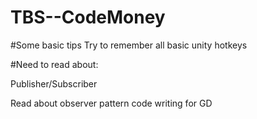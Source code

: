 # TBS--CodeMoney

#Some basic tips 
Try to remember all basic unity hotkeys


#Need to read about:

Publisher/Subscriber

Read about observer pattern code writing for GD

